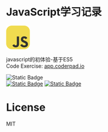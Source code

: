 # JavaScript学习记录

<img src='./screenshots/SkillIconsJavascript.svg'/>

javascript的初体验-基于ES5<br/>
Code Exercise: [app.coderpad.io](https://app.coderpad.io/)<br/>

<img alt="Static Badge" src="https://img.shields.io/badge/%E6%95%B0%E6%8D%AE%E7%B1%BB%E5%9E%8B-6-green"><br/><a href="./数据类型/null,underfined和布尔值/README.md"><img alt="Static Badge" src="https://img.shields.io/badge/1%20%C2%B7%20null%2Cunderfined%E5%92%8C%E5%B8%83%E5%B0%94%E5%80%BC-green"></a> <a href="./数据类型/数值/README.md"><img alt="Static Badge" src="https://img.shields.io/badge/2%20%C2%B7%20%E6%95%B0%E5%80%BC-green"></a>



# License
MIT

